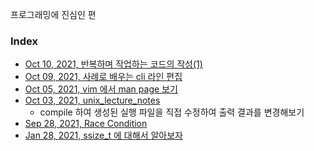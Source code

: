 프로그래밍에 진심인 편
### Index

- [Oct 10, 2021, 반복하며 작업하는 코드의 작성(1)](contents/article/20211010)
- [Oct 09, 2021, 사례로 배우는 cli 라인 편집](contents/article/20211009)
- [Oct 05, 2021, vim 에서 man page 보기](contents/article/20211005)
- [Oct 03, 2021, unix_lecture_notes](contents/article/20211003)
	- compile 하여 생성된 실행 파일을 직접 수정하여 출력 결과를 변경해보기
- [Sep 28, 2021, Race Condition](contents/article/20210928)
- [Jan 28, 2021, ssize\_t 에 대해서 알아보자](contents/article/20210128)
